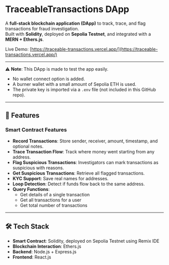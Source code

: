 # TraceableTransactions DApp

A **full-stack blockchain application (DApp)** to track, trace, and flag transactions for fraud investigation.  
Built with **Solidity**, deployed on **Sepolia Testnet**, and integrated with a **MERN + Ethers.js**.

Live Demo: [https://traceable-transactions.vercel.app/](https://traceable-transactions.vercel.app/)

---

⚠️ **Note**: This DApp is made to test the app easily.  
- No wallet connect option is added.  
- A burner wallet with a small amount of Sepolia ETH is used.  
- The private key is imported via a `.env` file (not included in this GitHub repo).  

---

## 🔹 Features

### Smart Contract Features
- **Record Transactions**: Store sender, receiver, amount, timestamp, and optional notes.  
- **Trace Transaction Flow**: Track where money went starting from any address.  
- **Flag Suspicious Transactions**: Investigators can mark transactions as suspicious with reasons.  
- **Get Suspicious Transactions**: Retrieve all flagged transactions.  
- **KYC Support**: Save real names for addresses.  
- **Loop Detection**: Detect if funds flow back to the same address.  
- **Query Functions**:  
  - Get details of a single transaction  
  - Get all transactions for a user  
  - Get total number of transactions  

---

## 🛠️ Tech Stack

- **Smart Contract**: Solidity, deployed on Sepolia Testnet using Remix IDE  
- **Blockchain Interaction**: Ethers.js  
- **Backend**: Node.js + Express.js  
- **Frontend**: React.js  
